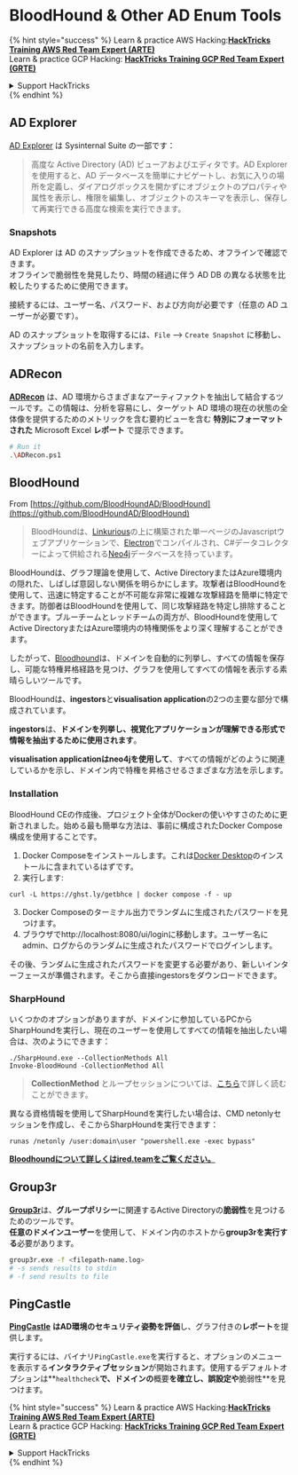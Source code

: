 # BloodHound & Other AD Enum Tools

{% hint style="success" %}
Learn & practice AWS Hacking:<img src="/.gitbook/assets/arte.png" alt="" data-size="line">[**HackTricks Training AWS Red Team Expert (ARTE)**](https://training.hacktricks.xyz/courses/arte)<img src="/.gitbook/assets/arte.png" alt="" data-size="line">\
Learn & practice GCP Hacking: <img src="/.gitbook/assets/grte.png" alt="" data-size="line">[**HackTricks Training GCP Red Team Expert (GRTE)**<img src="/.gitbook/assets/grte.png" alt="" data-size="line">](https://training.hacktricks.xyz/courses/grte)

<details>

<summary>Support HackTricks</summary>

* Check the [**subscription plans**](https://github.com/sponsors/carlospolop)!
* **Join the** 💬 [**Discord group**](https://discord.gg/hRep4RUj7f) or the [**telegram group**](https://t.me/peass) or **follow** us on **Twitter** 🐦 [**@hacktricks\_live**](https://twitter.com/hacktricks\_live)**.**
* **Share hacking tricks by submitting PRs to the** [**HackTricks**](https://github.com/carlospolop/hacktricks) and [**HackTricks Cloud**](https://github.com/carlospolop/hacktricks-cloud) github repos.

</details>
{% endhint %}

## AD Explorer

[AD Explorer](https://docs.microsoft.com/en-us/sysinternals/downloads/adexplorer) は Sysinternal Suite の一部です：

> 高度な Active Directory (AD) ビューアおよびエディタです。AD Explorer を使用すると、AD データベースを簡単にナビゲートし、お気に入りの場所を定義し、ダイアログボックスを開かずにオブジェクトのプロパティや属性を表示し、権限を編集し、オブジェクトのスキーマを表示し、保存して再実行できる高度な検索を実行できます。

### Snapshots

AD Explorer は AD のスナップショットを作成できるため、オフラインで確認できます。\
オフラインで脆弱性を発見したり、時間の経過に伴う AD DB の異なる状態を比較したりするために使用できます。

接続するには、ユーザー名、パスワード、および方向が必要です（任意の AD ユーザーが必要です）。

AD のスナップショットを取得するには、`File` --> `Create Snapshot` に移動し、スナップショットの名前を入力します。

## ADRecon

[**ADRecon**](https://github.com/adrecon/ADRecon) は、AD 環境からさまざまなアーティファクトを抽出して結合するツールです。この情報は、分析を容易にし、ターゲット AD 環境の現在の状態の全体像を提供するためのメトリックを含む要約ビューを含む **特別にフォーマットされた** Microsoft Excel **レポート** で提示できます。
```bash
# Run it
.\ADRecon.ps1
```
## BloodHound

From [https://github.com/BloodHoundAD/BloodHound](https://github.com/BloodHoundAD/BloodHound)

> BloodHoundは、[Linkurious](http://linkurio.us/)の上に構築された単一ページのJavascriptウェブアプリケーションで、[Electron](http://electron.atom.io/)でコンパイルされ、C#データコレクターによって供給される[Neo4j](https://neo4j.com/)データベースを持っています。

BloodHoundは、グラフ理論を使用して、Active DirectoryまたはAzure環境内の隠れた、しばしば意図しない関係を明らかにします。攻撃者はBloodHoundを使用して、迅速に特定することが不可能な非常に複雑な攻撃経路を簡単に特定できます。防御者はBloodHoundを使用して、同じ攻撃経路を特定し排除することができます。ブルーチームとレッドチームの両方が、BloodHoundを使用してActive DirectoryまたはAzure環境内の特権関係をより深く理解することができます。

したがって、[Bloodhound](https://github.com/BloodHoundAD/BloodHound)は、ドメインを自動的に列挙し、すべての情報を保存し、可能な特権昇格経路を見つけ、グラフを使用してすべての情報を表示する素晴らしいツールです。

BloodHoundは、**ingestors**と**visualisation application**の2つの主要な部分で構成されています。

**ingestors**は、**ドメインを列挙し、視覚化アプリケーションが理解できる形式で情報を抽出するために使用されます**。

**visualisation applicationはneo4jを使用して**、すべての情報がどのように関連しているかを示し、ドメイン内で特権を昇格させるさまざまな方法を示します。

### Installation
BloodHound CEの作成後、プロジェクト全体がDockerの使いやすさのために更新されました。始める最も簡単な方法は、事前に構成されたDocker Compose構成を使用することです。

1. Docker Composeをインストールします。これは[Docker Desktop](https://www.docker.com/products/docker-desktop/)のインストールに含まれているはずです。
2. 実行します:
```
curl -L https://ghst.ly/getbhce | docker compose -f - up
```
3. Docker Composeのターミナル出力でランダムに生成されたパスワードを見つけます。
4. ブラウザでhttp://localhost:8080/ui/loginに移動します。ユーザー名にadmin、ログからのランダムに生成されたパスワードでログインします。

その後、ランダムに生成されたパスワードを変更する必要があり、新しいインターフェースが準備されます。そこから直接ingestorsをダウンロードできます。

### SharpHound

いくつかのオプションがありますが、ドメインに参加しているPCからSharpHoundを実行し、現在のユーザーを使用してすべての情報を抽出したい場合は、次のようにできます：
```
./SharpHound.exe --CollectionMethods All
Invoke-BloodHound -CollectionMethod All
```
> **CollectionMethod** とループセッションについては、[こちら](https://support.bloodhoundenterprise.io/hc/en-us/articles/17481375424795-All-SharpHound-Community-Edition-Flags-Explained)で詳しく読むことができます。

異なる資格情報を使用してSharpHoundを実行したい場合は、CMD netonlyセッションを作成し、そこからSharpHoundを実行できます：
```
runas /netonly /user:domain\user "powershell.exe -exec bypass"
```
[**Bloodhoundについて詳しくはired.teamをご覧ください。**](https://ired.team/offensive-security-experiments/active-directory-kerberos-abuse/abusing-active-directory-with-bloodhound-on-kali-linux)

## Group3r

[**Group3r**](https://github.com/Group3r/Group3r)は、**グループポリシー**に関連するActive Directoryの**脆弱性**を見つけるためのツールです。 \
**任意のドメインユーザー**を使用して、ドメイン内のホストから**group3rを実行する**必要があります。
```bash
group3r.exe -f <filepath-name.log>
# -s sends results to stdin
# -f send results to file
```
## PingCastle

[**PingCastle**](https://www.pingcastle.com/documentation/) **はAD環境のセキュリティ姿勢を評価**し、グラフ付きの**レポート**を提供します。

実行するには、バイナリ`PingCastle.exe`を実行すると、オプションのメニューを表示する**インタラクティブセッション**が開始されます。使用するデフォルトオプションは**`healthcheck`**で、**ドメイン**の**概要**を確立し、**誤設定**や**脆弱性**を見つけます。&#x20;

{% hint style="success" %}
Learn & practice AWS Hacking:<img src="/.gitbook/assets/arte.png" alt="" data-size="line">[**HackTricks Training AWS Red Team Expert (ARTE)**](https://training.hacktricks.xyz/courses/arte)<img src="/.gitbook/assets/arte.png" alt="" data-size="line">\
Learn & practice GCP Hacking: <img src="/.gitbook/assets/grte.png" alt="" data-size="line">[**HackTricks Training GCP Red Team Expert (GRTE)**<img src="/.gitbook/assets/grte.png" alt="" data-size="line">](https://training.hacktricks.xyz/courses/grte)

<details>

<summary>Support HackTricks</summary>

* Check the [**subscription plans**](https://github.com/sponsors/carlospolop)!
* **Join the** 💬 [**Discord group**](https://discord.gg/hRep4RUj7f) or the [**telegram group**](https://t.me/peass) or **follow** us on **Twitter** 🐦 [**@hacktricks\_live**](https://twitter.com/hacktricks\_live)**.**
* **Share hacking tricks by submitting PRs to the** [**HackTricks**](https://github.com/carlospolop/hacktricks) and [**HackTricks Cloud**](https://github.com/carlospolop/hacktricks-cloud) github repos.

</details>
{% endhint %}
